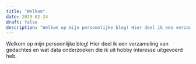 ```yaml
---
title: "Welkom"
date: 2019-02-24
draft: false
description: "Welkom op mijn persoonlijke blog! Hier deel ik een verzameling van gedachtes en wat data onderzoeken die ik uit hobby interesse uitgevoerd heb."
---
```


Welkom op mijn persoonlijke blog! Hier deel ik een verzameling van gedachtes en wat data onderzoeken die ik uit hobby interesse uitgevoerd heb.
